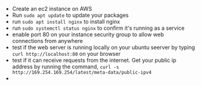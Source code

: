 - Create an ec2 instance on AWS
- Run ```sudo apt update``` to update your packages
- run ```sudo apt install nginx``` to install nginx
- run ```sudo systemctl status nginx``` to confirm it's running as a service
- enable port 80 on your instance security group to allow web connections from anywhere
- test if the web server is running locally on your ubuntu seerver by typing ```curl http://localhost:80``` on your browser
- test if it can receive requests from the internet. Get your public ip address by running the command, ```curl -s http://169.254.169.254/latest/meta-data/public-ipv4```
- 

